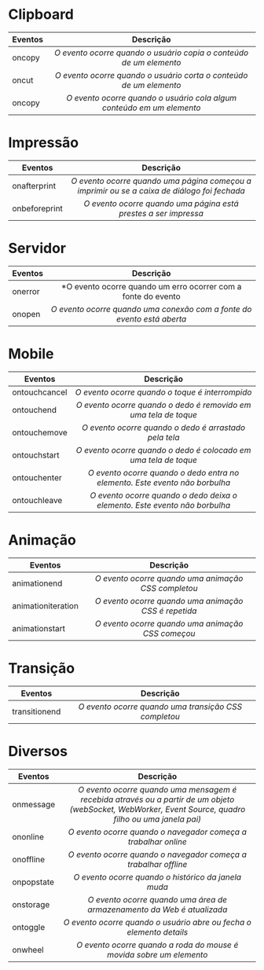 # Clipboard 

| Eventos| Descrição|
| ------------- |:-------------:|
| oncopy | *O evento ocorre quando o usuário copia o conteúdo de um elemento* |
| oncut | *O evento ocorre quando o usuário corta o conteúdo de um elemento* |
| oncopy | *O evento ocorre quando o usuário cola algum conteúdo em um elemento* |

# Impressão

| Eventos| Descrição|
| ------------- |:-------------:|
| onafterprint | *O evento ocorre quando uma página começou a imprimir ou se a caixa de diálogo foi fechada* |
| onbeforeprint | *O evento ocorre quando uma página está prestes a ser impressa* |

# Servidor

| Eventos| Descrição|
| ------------- |:-------------:|
| onerror | *O evento ocorre quando um erro ocorrer com a fonte do evento |
| onopen | *O evento ocorre quando uma conexão com a fonte do evento está aberta* |

# Mobile

| Eventos| Descrição|
| ------------- |:-------------:|
| ontouchcancel | *O evento ocorre quando o toque é interrompido* |
| ontouchend | *O evento ocorre quando o dedo é removido em uma tela de toque* |
| ontouchemove | *O evento ocorre quando o dedo é arrastado pela tela* |
| ontouchstart | *O evento ocorre quando o dedo é colocado em uma tela de toque* |
| ontouchenter | *O evento ocorre quando o dedo entra no elemento. Este evento não borbulha* |
| ontouchleave | *O evento ocorre quando o dedo deixa o elemento. Este evento não borbulha* |

# Animação

| Eventos| Descrição|
| ------------- |:-------------:|
| animationend | *O evento ocorre quando uma animação CSS completou* |
| animationiteration | *O evento ocorre quando uma animação CSS é repetida* |
| animationstart | *O evento ocorre quando uma animação CSS começou* |

# Transição

| Eventos| Descrição|
| ------------- |:-------------:|
| transitionend | *O evento ocorre quando uma transição CSS completou* |

# Diversos

| Eventos| Descrição|
| ------------- |:-------------:|
| onmessage | *O evento ocorre quando uma mensagem é recebida através ou a partir de um objeto (webSocket, WebWorker, Event Source, quadro filho ou uma janela pai)* |
| ononline | *O evento ocorre quando o navegador começa a trabalhar online* |
| onoffline | *O evento ocorre quando o navegador começa a trabalhar offline* |
| onpopstate | *O evento ocorre quando o histórico da janela muda* |
| onstorage | *O evento ocorre quando uma área de armazenamento da Web é atualizada* |
| ontoggle | *O evento ocorre quando o usuário abre ou fecha o elemento details* |
| onwheel | *O evento ocorre quando a roda do mouse é movida sobre um elemento* |
